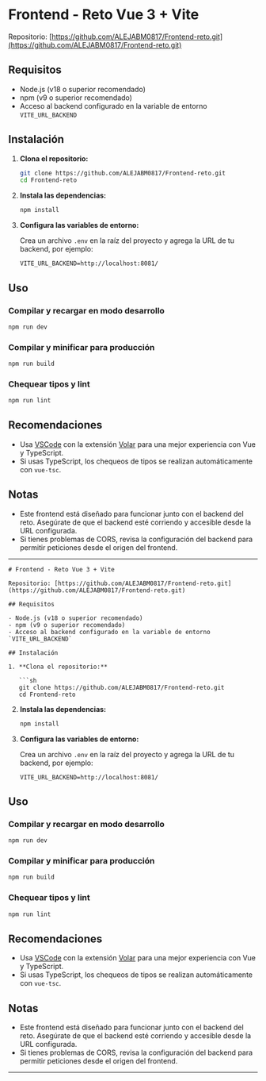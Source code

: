 # Frontend - Reto Vue 3 + Vite

Repositorio: [https://github.com/ALEJABM0817/Frontend-reto.git](https://github.com/ALEJABM0817/Frontend-reto.git)

## Requisitos

- Node.js (v18 o superior recomendado)
- npm (v9 o superior recomendado)
- Acceso al backend configurado en la variable de entorno `VITE_URL_BACKEND`

## Instalación

1. **Clona el repositorio:**

   ```sh
   git clone https://github.com/ALEJABM0817/Frontend-reto.git
   cd Frontend-reto
   ```

2. **Instala las dependencias:**

   ```sh
   npm install
   ```

3. **Configura las variables de entorno:**

   Crea un archivo `.env` en la raíz del proyecto y agrega la URL de tu backend, por ejemplo:

   ```
   VITE_URL_BACKEND=http://localhost:8081/
   ```

## Uso

### Compilar y recargar en modo desarrollo

```sh
npm run dev
```

### Compilar y minificar para producción

```sh
npm run build
```

### Chequear tipos y lint

```sh
npm run lint
```

## Recomendaciones

- Usa [VSCode](https://code.visualstudio.com/) con la extensión [Volar](https://marketplace.visualstudio.com/items?itemName=Vue.volar) para una mejor experiencia con Vue y TypeScript.
- Si usas TypeScript, los chequeos de tipos se realizan automáticamente con `vue-tsc`.

## Notas

- Este frontend está diseñado para funcionar junto con el backend del reto. Asegúrate de que el backend esté corriendo y accesible desde la URL configurada.
- Si tienes problemas de CORS, revisa la configuración del backend para permitir peticiones desde el origen del frontend.

---
```<!-- filepath: c:\Users\Steven\Desktop\Golang\Frontend\README.md -->
# Frontend - Reto Vue 3 + Vite

Repositorio: [https://github.com/ALEJABM0817/Frontend-reto.git](https://github.com/ALEJABM0817/Frontend-reto.git)

## Requisitos

- Node.js (v18 o superior recomendado)
- npm (v9 o superior recomendado)
- Acceso al backend configurado en la variable de entorno `VITE_URL_BACKEND`

## Instalación

1. **Clona el repositorio:**

   ```sh
   git clone https://github.com/ALEJABM0817/Frontend-reto.git
   cd Frontend-reto
   ```

2. **Instala las dependencias:**

   ```sh
   npm install
   ```

3. **Configura las variables de entorno:**

   Crea un archivo `.env` en la raíz del proyecto y agrega la URL de tu backend, por ejemplo:

   ```
   VITE_URL_BACKEND=http://localhost:8081/
   ```

## Uso

### Compilar y recargar en modo desarrollo

```sh
npm run dev
```

### Compilar y minificar para producción

```sh
npm run build
```

### Chequear tipos y lint

```sh
npm run lint
```

## Recomendaciones

- Usa [VSCode](https://code.visualstudio.com/) con la extensión [Volar](https://marketplace.visualstudio.com/items?itemName=Vue.volar) para una mejor experiencia con Vue y TypeScript.
- Si usas TypeScript, los chequeos de tipos se realizan automáticamente con `vue-tsc`.

## Notas

- Este frontend está diseñado para funcionar junto con el backend del reto. Asegúrate de que el backend esté corriendo y accesible desde la URL configurada.
- Si tienes problemas de CORS, revisa la configuración del backend para permitir peticiones desde el origen del frontend.

---
